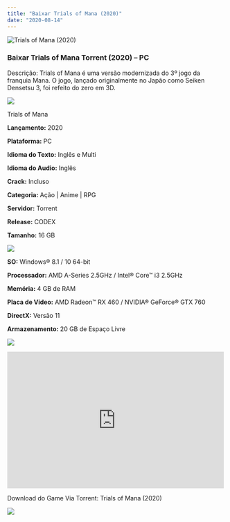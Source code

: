 ```yaml
---
title: "Baixar Trials of Mana (2020)"
date: "2020-08-14"
---
```


![Trials of Mana (2020)](https://1.bp.blogspot.com/-FS80blik1D8/Xt_d4IecQJI/AAAAAAAAAkU/fY3qIbB4fZghlq-xYEnzMvDb1lljOKXDACNcBGAsYHQ/s320/poster.jpg "Trials of Mana (2020)")

### Baixar Trials of Mana Torrent (2020) – PC

Descrição: Trials of Mana é uma versão modernizada do 3º jogo da franquia Mana. O jogo, lançado originalmente no Japão como Seiken Densetsu 3, foi refeito do zero em 3D.

![](https://1.bp.blogspot.com/-XIAoZor_ewQ/Xt6k8H1cWZI/AAAAAAAAAi0/oGRR_ah4Rf449lfQQZDiX_22jAu7LLnJACPcBGAYYCw/s400/Bot{1e4a638742c4ba6e593ba415a1cdf07bd8fcfe8eb821de52635c6c59191c9881}25C3{1e4a638742c4ba6e593ba415a1cdf07bd8fcfe8eb821de52635c6c59191c9881}25A3o{1e4a638742c4ba6e593ba415a1cdf07bd8fcfe8eb821de52635c6c59191c9881}2Bde{1e4a638742c4ba6e593ba415a1cdf07bd8fcfe8eb821de52635c6c59191c9881}2BInforma{1e4a638742c4ba6e593ba415a1cdf07bd8fcfe8eb821de52635c6c59191c9881}25C3{1e4a638742c4ba6e593ba415a1cdf07bd8fcfe8eb821de52635c6c59191c9881}25A7{1e4a638742c4ba6e593ba415a1cdf07bd8fcfe8eb821de52635c6c59191c9881}25C3{1e4a638742c4ba6e593ba415a1cdf07bd8fcfe8eb821de52635c6c59191c9881}25B5es.jpg)

Trials of Mana

**Lançamento:** 2020

**Plataforma:** PC

**Idioma do Texto:** Inglês e Multi

**Idioma do Audio:** Inglês

**Crack:** Incluso

**Categoria:** Ação | Anime | RPG

**Servidor:** Torrent

**Release:** CODEX

**Tamanho:** 16 GB

![](https://1.bp.blogspot.com/-h4INo_OBwls/Xt6lEEMpxNI/AAAAAAAAAi4/JjyyoRDYOagV83dzmOlHFitCwsklVMs6ACPcBGAYYCw/s400/Bot{1e4a638742c4ba6e593ba415a1cdf07bd8fcfe8eb821de52635c6c59191c9881}25C3{1e4a638742c4ba6e593ba415a1cdf07bd8fcfe8eb821de52635c6c59191c9881}25A3o{1e4a638742c4ba6e593ba415a1cdf07bd8fcfe8eb821de52635c6c59191c9881}2Bde{1e4a638742c4ba6e593ba415a1cdf07bd8fcfe8eb821de52635c6c59191c9881}2BRequisitos.jpg)

**SO:** Windows® 8.1 / 10 64-bit

**Processador:** AMD A-Series 2.5GHz / Intel® Core™ i3 2.5GHz

**Memória:** 4 GB de RAM

**Placa de Video:** AMD Radeon™ RX 460 / NVIDIA® GeForce® GTX 760

**DirectX:** Versão 11

**Armazenamento:** 20 GB de Espaço Livre

![](https://1.bp.blogspot.com/-rcYyVsnA81c/Xt6lZMZ2XiI/AAAAAAAAAjA/1MF2KKFyKSoUtwrodSDJRdpQoMNmnHOhwCPcBGAYYCw/s400/Bot{1e4a638742c4ba6e593ba415a1cdf07bd8fcfe8eb821de52635c6c59191c9881}25C3{1e4a638742c4ba6e593ba415a1cdf07bd8fcfe8eb821de52635c6c59191c9881}25A3o{1e4a638742c4ba6e593ba415a1cdf07bd8fcfe8eb821de52635c6c59191c9881}2Bde{1e4a638742c4ba6e593ba415a1cdf07bd8fcfe8eb821de52635c6c59191c9881}2BTrailer.jpg)

<iframe allow="accelerometer; autoplay; encrypted-media; gyroscope; picture-in-picture" allowfullscreen frameborder="0" height="315" src="https://www.youtube.com/embed/N09PAEkNSP8" width="500"></iframe>

Download do Game Via Torrent: Trials of Mana (2020)

[![](https://1.bp.blogspot.com/-Rkir3Cy7E90/XthUbQKV_OI/AAAAAAAAAgU/q6xV1k8mreQnsOAbeImqH6Qi8ahsN2LpACPcBGAYYCw/s1600/Bot{1e4a638742c4ba6e593ba415a1cdf07bd8fcfe8eb821de52635c6c59191c9881}25C3{1e4a638742c4ba6e593ba415a1cdf07bd8fcfe8eb821de52635c6c59191c9881}25A3o{1e4a638742c4ba6e593ba415a1cdf07bd8fcfe8eb821de52635c6c59191c9881}2Bde{1e4a638742c4ba6e593ba415a1cdf07bd8fcfe8eb821de52635c6c59191c9881}2BDownload.jpg)](bd78b7276747deab429ce02d1872d1c41cf24292&dn=Trials.of.Mana-CODEX&tr=http{1e4a638742c4ba6e593ba415a1cdf07bd8fcfe8eb821de52635c6c59191c9881}3A{1e4a638742c4ba6e593ba415a1cdf07bd8fcfe8eb821de52635c6c59191c9881}2F{1e4a638742c4ba6e593ba415a1cdf07bd8fcfe8eb821de52635c6c59191c9881}2Ftracker.trackerfix.com{1e4a638742c4ba6e593ba415a1cdf07bd8fcfe8eb821de52635c6c59191c9881}3A80{1e4a638742c4ba6e593ba415a1cdf07bd8fcfe8eb821de52635c6c59191c9881}2Fannounce&tr=udp{1e4a638742c4ba6e593ba415a1cdf07bd8fcfe8eb821de52635c6c59191c9881}3A{1e4a638742c4ba6e593ba415a1cdf07bd8fcfe8eb821de52635c6c59191c9881}2F{1e4a638742c4ba6e593ba415a1cdf07bd8fcfe8eb821de52635c6c59191c9881}2F9.rarbg.me{1e4a638742c4ba6e593ba415a1cdf07bd8fcfe8eb821de52635c6c59191c9881}3A2960&tr=udp{1e4a638742c4ba6e593ba415a1cdf07bd8fcfe8eb821de52635c6c59191c9881}3A{1e4a638742c4ba6e593ba415a1cdf07bd8fcfe8eb821de52635c6c59191c9881}2F{1e4a638742c4ba6e593ba415a1cdf07bd8fcfe8eb821de52635c6c59191c9881}2F9.rarbg.to{1e4a638742c4ba6e593ba415a1cdf07bd8fcfe8eb821de52635c6c59191c9881}3A2880)
